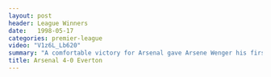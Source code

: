 ```yaml
---
layout: post
header: League Winners
date:   1998-05-17
categories: premier-league
video: "V1z6L_Lb620"
summary: "A comfortable victory for Arsenal gave Arsene Wenger his first trophy for Arsenal. An own goal frim Bilic and a double from Overmars set Arsenal on their way before the captain Tony Adams sealed the 4-0 victory"
title: Arsenal 4-0 Everton
---
```

